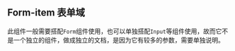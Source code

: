 ## Form-item 表单域 <Badge text="1.3.0" />

此组件一般需要搭配`Form`组件使用，也可以单独搭配`Input`等组件使用，故而它不是一个独立的组件，做成独立的文档，是因为它有较多的参数，需要单独说明。